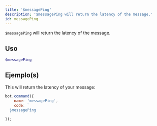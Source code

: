```yaml
---
title: '$messagePing'
description: '$messagePing will return the latency of the message.'
id: messagePing
---
```


`$messagePing` will return the latency of the message.

## Uso

```php
$messagePing
```

## Ejemplo(s)

This will return the latency of your message:

```javascript
bot.command({
    name: 'messagePing',
    code: `
  $messagePing
  `
});
```
